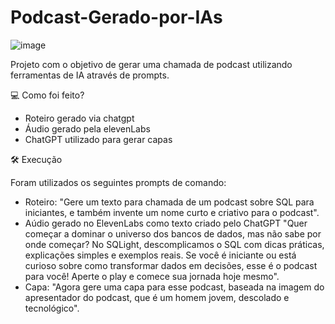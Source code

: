 # Podcast-Gerado-por-IAs

![image](https://github.com/user-attachments/assets/86138d74-3a9a-4fa3-bca3-7bd0d73760b5)

Projeto com o objetivo de gerar uma chamada de podcast utilizando ferramentas de IA através de prompts.

💻 Como foi feito?

- Roteiro gerado via chatgpt
- Áudio gerado pela elevenLabs
- ChatGPT utilizado para gerar capas

🛠️ Execução

Foram utilizados os seguintes prompts de comando:

- Roteiro: "Gere um texto para chamada de um podcast sobre SQL para iniciantes, e também invente um nome curto e criativo para o podcast".
- Aúdio gerado no ElevenLabs como texto criado pelo ChatGPT "Quer começar a dominar o universo dos bancos de dados, mas não sabe por onde começar? No SQLight, descomplicamos o SQL com dicas práticas, explicações simples e exemplos reais. Se você é iniciante ou está curioso sobre como transformar dados em decisões, esse é o podcast para você! Aperte o play e comece sua jornada hoje mesmo".
- Capa: "Agora gere uma capa para esse podcast, baseada na imagem do apresentador do podcast, que é um homem jovem, descolado e tecnológico".
